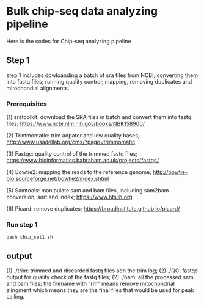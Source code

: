 
# Bulk chip-seq data analyzing pipeline

Here is the codes for Chip-seq analyzing pipeline


## Step 1

step 1 includes dowloanding a batch of sra files from NCBI; converting them into fastq files; running quality control; mapping, removing duplicates and mitochondial alignments.

### Prerequisites

(1) sratoolkit: download the SRA files in batch and convert them into fastq files;
    https://www.ncbi.nlm.nih.gov/books/NBK158900/
    
(2) Trimmomatic: trim adpator and low quality bases;
    http://www.usadellab.org/cms/?page=trimmomatic

(3) Fastqc: quality control of the trimmed fastq files;
    https://www.bioinformatics.babraham.ac.uk/projects/fastqc/
 
(4) Bowtie2: mapping the reads to the reference genome;
    http://bowtie-bio.sourceforge.net/bowtie2/index.shtml
    
(5) Samtools: manipulate sam and bam files, including sam2bam conversion, sort and index;
https://www.htslib.org

(6) Picard: remove duplicates; https://broadinstitute.github.io/picard/


### Run step 1
```
bash chip_set1.sh
```
## output

(1) ./trim: trimmed and discarded fastq files adn the trim log;
(2) ./QC: fastqc output for quality check of the fastq files;
(2) ./bam: all the processed sam and bam files; the filename with "rm" means remove mitochondrial alingment which means they are the final files that would be used for peak calling.









 

